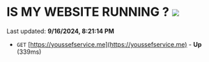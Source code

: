 # IS MY WEBSITE RUNNING ? [![](https://img.shields.io/static/v1?label=Sponsor&message=%E2%9D%A4&logo=GitHub&color=%23fe8e86)](https://github.com/sponsors/Youssef-Lehmam)

Last updated: **9/16/2024, 8:21:14 PM**

- `GET` [https://youssefservice.me](https://youssefservice.me) - **Up** (339ms)
